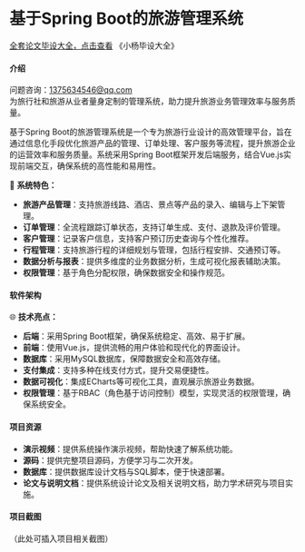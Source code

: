 # 基于Spring Boot的旅游管理系统

[全套论文毕设大全，点击查看](https://www.yuque.com/yuqueyonghux32e1j/kxdc9g?#) 《小杨毕设大全》

#### 介绍  
问题咨询：1375634546@qq.com  
为旅行社和旅游从业者量身定制的管理系统，助力提升旅游业务管理效率与服务质量。

基于Spring Boot的旅游管理系统是一个专为旅游行业设计的高效管理平台，旨在通过信息化手段优化旅游产品的管理、订单处理、客户服务等流程，提升旅游企业的运营效率和服务质量。系统采用Spring Boot框架开发后端服务，结合Vue.js实现前端交互，确保系统的高性能和易用性。

🔧 **系统特色：**

- **旅游产品管理**：支持旅游线路、酒店、景点等产品的录入、编辑与上下架管理。
- **订单管理**：全流程跟踪订单状态，支持订单生成、支付、退款及评价管理。
- **客户管理**：记录客户信息，支持客户预订历史查询与个性化推荐。
- **行程管理**：支持旅游行程的详细规划与管理，包括行程安排、交通预订等。
- **数据分析与报表**：提供多维度的业务数据分析，生成可视化报表辅助决策。
- **权限管理**：基于角色分配权限，确保数据安全和操作规范。

#### 软件架构
🌐 **技术亮点：**

- **后端**：采用Spring Boot框架，确保系统稳定、高效、易于扩展。
- **前端**：使用Vue.js，提供流畅的用户体验和现代化的界面设计。
- **数据库**：采用MySQL数据库，保障数据安全和高效存储。
- **支付集成**：支持多种在线支付方式，提升交易便捷性。
- **数据可视化**：集成ECharts等可视化工具，直观展示旅游业务数据。
- **权限管理**：基于RBAC（角色基于访问控制）模型，实现灵活的权限管理，确保系统安全。

#### 项目资源  
- **演示视频**：提供系统操作演示视频，帮助快速了解系统功能。  
- **源码**：提供完整项目源码，方便学习与二次开发。  
- **数据库**：提供数据库设计文档与SQL脚本，便于快速部署。  
- **论文与说明文档**：提供系统设计论文及相关说明文档，助力学术研究与项目实施。

#### 项目截图  
（此处可插入项目相关截图）
